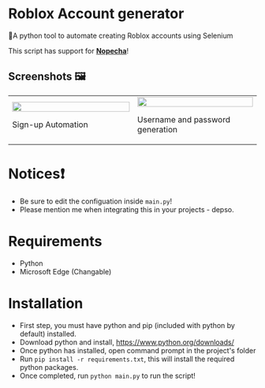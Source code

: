 # Roblox Account generator
🚦A python tool to automate creating Roblox accounts using Selenium

This script has support for **[Nopecha](https://nopecha.com/)**!

## Screenshots 🖼️
<table>
	<tr>
		<td width="600">
			<img src="https://github.com/user-attachments/assets/61d3069d-fb69-402c-a20b-ed32a99045c3" height="100%">
      			<p> Sign-up Automation </p>
		</td>
		<td width="600">
			<img src="https://github.com/user-attachments/assets/0648f886-e13f-40d2-a8ab-e12be1039a9e" height="100%">
      			<p> Username and password generation </p>
		</td>
	</tr>
</table>

# Notices❗
- Be sure to edit the configuation inside `main.py`!
- Please mention me when integrating this in your projects - depso.

# Requirements
- Python
- Microsoft Edge (Changable)

# Installation
- First step, you must have python and pip (included with python by default) installed.
- Download python and install, https://www.python.org/downloads/
- Once python has installed, open command prompt in the project's folder
- Run `pip install -r requirements.txt`, this will install the required python packages.
- Once completed, run `python main.py` to run the script!

